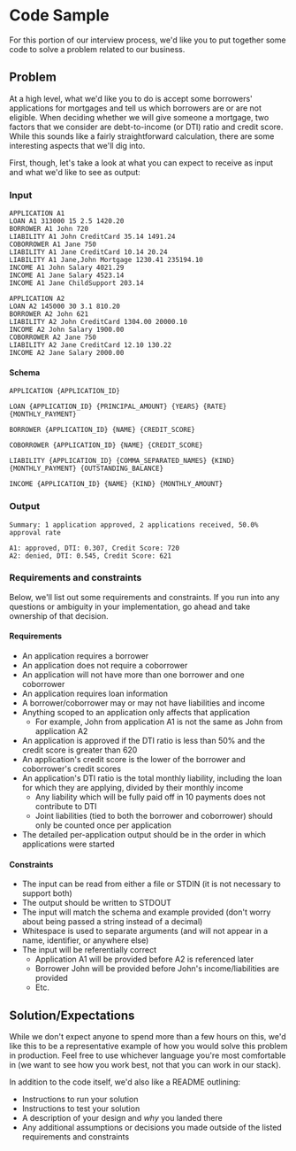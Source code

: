 # Code Sample

For this portion of our interview process, we'd like you to put together some code to solve a problem related to our business.

## Problem

At a high level, what we'd like you to do is accept some borrowers' applications for mortgages and tell us which borrowers are or are not eligible.
When deciding whether we will give someone a mortgage, two factors that we consider are debt-to-income (or DTI) ratio and credit score. 
While this sounds like a fairly straightforward calculation, there are some interesting aspects that we'll dig into.

First, though, let's take a look at what you can expect to receive as input and what we'd like to see as output:

### Input

```
APPLICATION A1
LOAN A1 313000 15 2.5 1420.20
BORROWER A1 John 720
LIABILITY A1 John CreditCard 35.14 1491.24
COBORROWER A1 Jane 750
LIABILITY A1 Jane CreditCard 10.14 20.24
LIABILITY A1 Jane,John Mortgage 1230.41 235194.10
INCOME A1 John Salary 4021.29
INCOME A1 Jane Salary 4523.14
INCOME A1 Jane ChildSupport 203.14

APPLICATION A2
LOAN A2 145000 30 3.1 810.20
BORROWER A2 John 621
LIABILITY A2 John CreditCard 1304.00 20000.10
INCOME A2 John Salary 1900.00
COBORROWER A2 Jane 750
LIABILITY A2 Jane CreditCard 12.10 130.22
INCOME A2 Jane Salary 2000.00
```

#### Schema

`APPLICATION {APPLICATION_ID}`

`LOAN {APPLICATION_ID} {PRINCIPAL_AMOUNT} {YEARS} {RATE} {MONTHLY_PAYMENT}`

`BORROWER {APPLICATION_ID} {NAME} {CREDIT_SCORE}`

`COBORROWER {APPLICATION_ID} {NAME} {CREDIT_SCORE}`

`LIABILITY {APPLICATION_ID} {COMMA_SEPARATED_NAMES} {KIND} {MONTHLY_PAYMENT} {OUTSTANDING_BALANCE}`

`INCOME {APPLICATION_ID} {NAME} {KIND} {MONTHLY_AMOUNT}`

### Output

```
Summary: 1 application approved, 2 applications received, 50.0% approval rate

A1: approved, DTI: 0.307, Credit Score: 720
A2: denied, DTI: 0.545, Credit Score: 621
```

### Requirements and constraints

Below, we'll list out some requirements and constraints.
If you run into any questions or ambiguity in your implementation, go ahead and take ownership of that decision.

#### Requirements

- An application requires a borrower
- An application does not require a coborrower
- An application will not have more than one borrower and one coborrower
- An application requires loan information
- A borrower/coborrower may or may not have liabilities and income
- Anything scoped to an application only affects that application
  - For example, John from application A1 is not the same as John from application A2
- An application is approved if the DTI ratio is less than 50% and the credit score is greater than 620
- An application's credit score is the lower of the borrower and coborrower's credit scores
- An application's DTI ratio is the total monthly liability, including the loan for which they are applying, divided by their monthly income
  - Any liability which will be fully paid off in 10 payments does not contribute to DTI
  - Joint liabilities (tied to both the borrower and coborrower) should only be counted once per application
- The detailed per-application output should be in the order in which applications were started

#### Constraints

- The input can be read from either a file or STDIN (it is not necessary to support both)
- The output should be written to STDOUT
- The input will match the schema and example provided (don't worry about being passed a string instead of a decimal)
- Whitespace is used to separate arguments (and will not appear in a name, identifier, or anywhere else)
- The input will be referentially correct
  - Application A1 will be provided before A2 is referenced later
  - Borrower John will be provided before John's income/liabilities are provided
  - Etc.

## Solution/Expectations

While we don't expect anyone to spend more than a few hours on this,
we'd like this to be a representative example of how you would solve this problem in production.
Feel free to use whichever language you're most comfortable in (we want to see how you work best, not that you can work in our stack).

In addition to the code itself, we'd also like a README outlining:

- Instructions to run your solution
- Instructions to test your solution
- A description of your design and _why_ you landed there
- Any additional assumptions or decisions you made outside of the listed requirements and constraints
